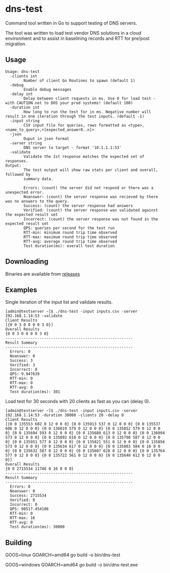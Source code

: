 # dns-test

Command tool written in Go to support testing of DNS servers.

The tool was written to load test vendor DNS solutions in a cloud environment and to assist in baselining records and RTT for pre/post migration.

## Usage

```
Usage: dns-test
  -clients int
        Number of client Go Routines to spawn (default 1)
  -debug
        Enable debug messages
  -delay int
        Delay between client requests in ms. Use 0 for load test - with CAUTION not to DOS your prod systems! (default 100)
  -duration int
        How long to run the test for in ms. Negative number will result in one iteration through the test inputs. (default -1)
  -input string
        CSV input file for queries, rows formatted as <type>,<name_to_query>,<[expected_answer0..n]>
  -json
        Ouput in json format
  -server string
        DNS server to target - format '10.1.1.1:53'
  -validate
        Validate the 1st response matches the expected set of responses.
Output:
        The test output will show raw stats per client and overall, followed by
        summary data.

        Errors: (count) the server did not respond or there was a unexpected error.
        Noanswer: (count) the server response was recieved by there was no answers to the query.
        Success: (count) the server response had answers
        Verified: (count) the server response was validated against the expected result set
        Incorrect: (count) the server response was not found in the expected result set
        QPS: queries per second for the test run
        RTT-min: minimum round trip time observed
        RTT-max: maximum round trip time observed
        RTT-avg: average round trip time observed
        Test duration(ms): overall test duration
```

## Downloading

Binaries are available from [releases](https://github.com/neatherweb/dns-test/releases/latest)

## Examples

Single iteration of the input list and validate results.

```shell
[admin@testserver ~]$ ./dns-test -input inputs.csv -server 192.168.1.14:53 -validate
Client Results 
[{0 0 3 0 0 0 0 3 0}]
Overall Results 
{0 0 3 0 0 0 0 3 0}
--------------------------------------------------------
Result Summary
--------------------------------------------------------
  Errors: 0
  Noanswer: 0
  Success: 3
  Verified: 3
  Incorrect: 0
  QPS: 9.947639
  RTT-min: 0
  RTT-max: 0
  RTT-avg: 0
  Test duration(ms): 301
```

Load test for 30 seconds with 20 clients as fast as you can (delay 0).

```shell
[admin@testserver ~]$ ./dns-test -input inputs.csv -server 192.168.1.14:53 -duration 30000 -clients 20 -delay 0
Client Results 
[{0 0 135553 602 0 12 0 0 0} {0 0 135913 537 0 12 0 0 0} {0 0 135537 606 0 12 0 0 0} {0 0 136019 579 0 12 0 0 0} {0 0 135852 579 0 12 0 0 0} {0 0 135694 593 0 12 0 0 0} {0 0 135680 613 0 12 0 0 0} {0 0 136094 573 0 12 0 0 0} {0 0 135892 610 0 12 0 0 0} {0 0 135790 587 0 12 0 0 0} {0 0 135951 577 0 12 0 0 0} {0 0 135821 551 0 12 0 0 0} {0 0 135856 573 0 12 0 0 0} {0 0 135634 617 0 12 0 0 0} {0 0 135883 584 0 16 0 0 0} {0 0 135632 587 0 12 0 0 0} {0 0 135607 628 0 12 0 0 0} {0 0 135764 577 0 12 0 0 0} {0 0 135722 561 0 12 0 0 0} {0 0 135640 612 0 12 0 0 0}]
Overall Results 
{0 0 2715534 11746 0 16 0 0 0}
--------------------------------------------------------
Result Summary
--------------------------------------------------------
  Errors: 0
  Noanswer: 0
  Success: 2715534
  Verified: 0
  Incorrect: 0
  QPS: 90517.454106
  RTT-min: 0
  RTT-max: 16
  RTT-avg: 0
  Test duration(ms): 30000
```

## Building

GOOS=linux GOARCH=amd64 go build -o bin/dns-test

GOOS=windows GOARCH=amd64 go build -o bin/dns-test.exe
